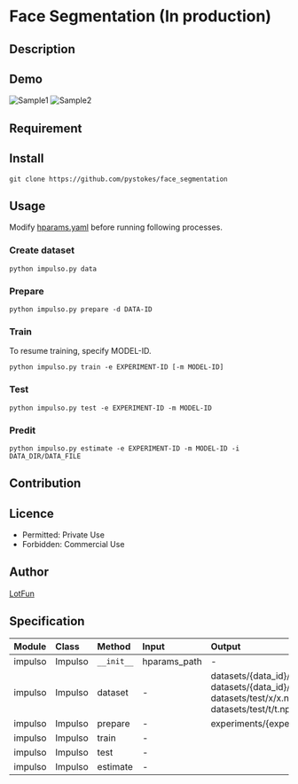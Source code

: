 # __Face Segmentation (In production)__

## Description

## Demo
![Sample1](https://github.com/pystokes/face_segmentation/blob/master/docs/20020719_IMG00018.jpg)
![Sample2](https://github.com/pystokes/face_segmentation/blob/master/docs/20020725_IMG00438.jpg)
## Requirement

## Install
```
git clone https://github.com/pystokes/face_segmentation
```

## Usage
Modify [hparams.yaml](https://github.com/pystokes/face_segmentation/blob/master/hparams/hparams.yaml) before running following processes.

### Create dataset
```
python impulso.py data
```

### Prepare
```
python impulso.py prepare -d DATA-ID
```

### Train
To resume training, specify MODEL-ID.
```
python impulso.py train -e EXPERIMENT-ID [-m MODEL-ID]
```

### Test
```
python impulso.py test -e EXPERIMENT-ID -m MODEL-ID
```

### Predit
```
python impulso.py estimate -e EXPERIMENT-ID -m MODEL-ID -i DATA_DIR/DATA_FILE
```

## Contribution

## Licence
- Permitted: Private Use  
- Forbidden: Commercial Use  

## Author
[LotFun](https://github.com/pystokes)

## Specification
|Module|Class|Method|Input|Output|
|:---|:---|:---|:---|:---|
|impulso|Impulso|```__init__```|hparams_path|-|
|impulso|Impulso|dataset|-|datasets/{data_id}/x/x.npy <br> datasets/{data_id}/t/t.npy <br> datasets/test/x/x.npy <br> datasets/test/t/t.npy|
|impulso|Impulso|prepare|-|experiments/{experiment_id}/*|
|impulso|Impulso|train|-||
|impulso|Impulso|test|-||
|impulso|Impulso|estimate|-||



